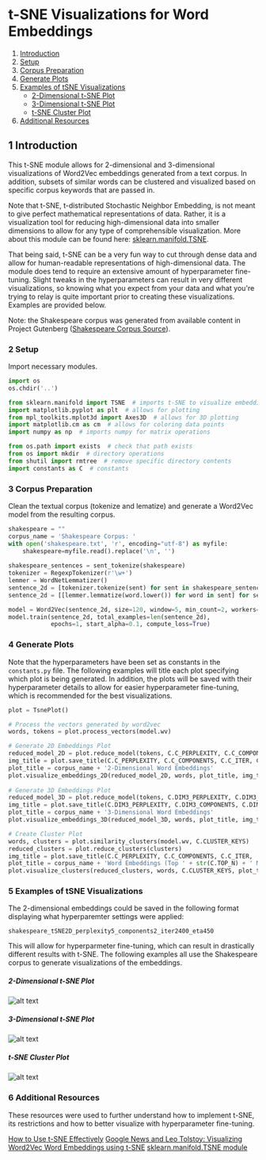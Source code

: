 # t-SNE Visualizations for Word Embeddings

1. [Introduction](#introduction)
2. [Setup](#setup)
3. [Corpus Preparation](#corpus)
4. [Generate Plots](#generate_plots)
5. [Examples of tSNE Visualizations](#examples)
   * [2-Dimensional t-SNE Plot](#2D)
   * [3-Dimensional t-SNE Plot](#3D)
   * [t-SNE Cluster Plot](#cluster)
6. [Additional Resources](#resources)


## 1 Introduction  <a name="introduction"></a>
This t-SNE module allows for 2-dimensional and 3-dimensional visualizations of Word2Vec embeddings generated from a text corpus. In addition, subsets of similar words can be clustered and visualized based on specific corpus keywords that are passed in.

Note that t-SNE, t-distributed Stochastic Neighbor Embedding, is not meant to give perfect mathematical representations of data. Rather, it is a visualization tool for reducing high-dimensional data into smaller dimensions to allow for any type of comprehensible visualization. More about this module can be found here: [sklearn.manifold.TSNE](https://scikit-learn.org/stable/modules/generated/sklearn.manifold.TSNE.html).

That being said, t-SNE can be a very fun way to cut through dense data and allow for human-readable representations of high-dimensional data. The module does tend to require an extensive amount of hyperparameter fine-tuning. Slight tweaks in the hyperparameters can result in very different visualizations, so knowing what you expect from your data and what you're trying to relay is quite important prior to creating these visualizations. Examples are provided below.

Note: the Shakespeare corpus was generated from available content in Project Gutenberg ([Shakespeare Corpus Source](http://www.gutenberg.org/files/100/100-h/100-h.htm)). 

### 2 Setup  <a name="setup"></a>
Import necessary modules.

```python
import os
os.chdir('..')
```

```python
from sklearn.manifold import TSNE  # imports t-SNE to visualize embeddings
import matplotlib.pyplot as plt  # allows for plotting
from mpl_toolkits.mplot3d import Axes3D  # allows for 3D plotting
import matplotlib.cm as cm  # allows for coloring data points
import numpy as np  # imports numpy for matrix operations

from os.path import exists  # check that path exists
from os import mkdir  # directory operations
from shutil import rmtree  # remove specific directory contents
import constants as C  # constants
```


### 3 Corpus Preparation  <a name="corpus"></a>
Clean the textual corpus (tokenize and lematize) and generate a Word2Vec model from the resulting corpus.

```python
shakespeare = ""
corpus_name = 'Shakespeare Corpus: '
with open('shakespeare.txt', 'r', encoding="utf-8") as myfile:
    shakespeare=myfile.read().replace('\n', '')
        
shakespeare_sentences = sent_tokenize(shakespeare)
tokenizer = RegexpTokenizer(r'\w+')
lemmer = WordNetLemmatizer()
sentence_2d = [tokenizer.tokenize(sent) for sent in shakespeare_sentences]
sentence_2d = [[lemmer.lemmatize(word.lower()) for word in sent] for sent in sentence_2d]

model = Word2Vec(sentence_2d, size=120, window=5, min_count=2, workers=8, sg=1)
model.train(sentence_2d, total_examples=len(sentence_2d),
            epochs=1, start_alpha=0.1, compute_loss=True)
```


### 4 Generate Plots  <a name="generate_plots"></a>
Note that the hyperparameters have been set as constants in the ```constants.py``` file. The following examples will title each plot specifying which plot is being generated. In addition, the plots will be saved with their hyperparameter details to allow for easier hyperparameter fine-tuning, which is recommended for the best visualizations.

```python
plot = TsnePlot()

# Process the vectors generated by word2vec
words, tokens = plot.process_vectors(model.wv)

# Generate 2D Embeddings Plot
reduced_model_2D = plot.reduce_model(tokens, C.C_PERPLEXITY, C.C_COMPONENTS, C.C_ITER, C.C_ETA)
img_title = plot.save_title(C.C_PERPLEXITY, C.C_COMPONENTS, C.C_ITER, C.C_ETA)
plot_title = corpus_name + '2-Dimensional Word Embeddings'
plot.visualize_embeddings_2D(reduced_model_2D, words, plot_title, img_title)
    
# Generate 3D Embeddings Plot
reduced_model_3D = plot.reduce_model(tokens, C.DIM3_PERPLEXITY, C.DIM3_COMPONENTS, C.DIM3_ITER, C.DIM3_ETA)
img_title = plot.save_title(C.DIM3_PERPLEXITY, C.DIM3_COMPONENTS, C.DIM3_ITER, C.DIM3_ETA)
plot_title = corpus_name + '3-Dimensional Word Embeddings'
plot.visualize_embeddings_3D(reduced_model_3D, words, plot_title, img_title)

# Create Cluster Plot
words, clusters = plot.similarity_clusters(model.wv, C.CLUSTER_KEYS)
reduced_clusters = plot.reduce_clusters(clusters)
img_title = plot.save_title(C.C_PERPLEXITY, C.C_COMPONENTS, C.C_ITER, '_top ' + str(C.TOP_N))
plot_title = corpus_name + 'Word Embeddings (Top ' + str(C.TOP_N) + ' Most Similar)'
plot.visualize_clusters(reduced_clusters, words, C.CLUSTER_KEYS, plot_title, img_title)
```


### 5 Examples of tSNE Visualizations  <a name="examples"></a>

The 2-dimensional embeddings could be saved in the following format displaying what hyperparemter settings were applied:

```shakespeare_tSNE2D_perplexity5_components2_iter2400_eta450```

This will allow for hyperparmeter fine-tuning, which can result in drastically different results with t-SNE. The following examples all use the Shakespeare corpus to generate visualizations of the embeddings.

##### 2-Dimensional t-SNE Plot  <a name="2D"></a>

![alt text](https://github.com/mkduer/semantic-fluency-nn/tree/master/docs/example_images/shakespeare_tSNE2D_perplexity5_components2_iter2400_eta450 "2D tSNE plot")

##### 3-Dimensional t-SNE Plot  <a name="3D"></a>

![alt text](https://github.com/mkduer/semantic-fluency-nn/tree/master/docs/example_images/shakespeare_tSNE3D_perplexity10_components3_iter2400_eta400 "3D tSNE plot")

##### t-SNE Cluster Plot  <a name="cluster"></a>

![alt text](https://github.com/mkduer/semantic-fluency-nn/tree/master/docs/example_images/shakespeare_tSNE2D_perplexity5_components2_iter2400_eta450_top100 "tSNE cluster plot")


### 6 Additional Resources  <a name="resources"></a>
These resources were used to further understand how to implement t-SNE, its restrictions and how to better visualize with hyperparameter fine-tuning.

[How to Use t-SNE Effectively](https://distill.pub/2016/misread-tsne/)
[Google News and Leo Tolstoy: Visualizing Word2Vec Word Embeddings using t-SNE](https://towardsdatascience.com/google-news-and-leo-tolstoy-visualizing-word2vec-word-embeddings-with-t-sne-11558d8bd4d)
[sklearn.manifold.TSNE module](https://scikit-learn.org/stable/modules/generated/sklearn.manifold.TSNE.html)